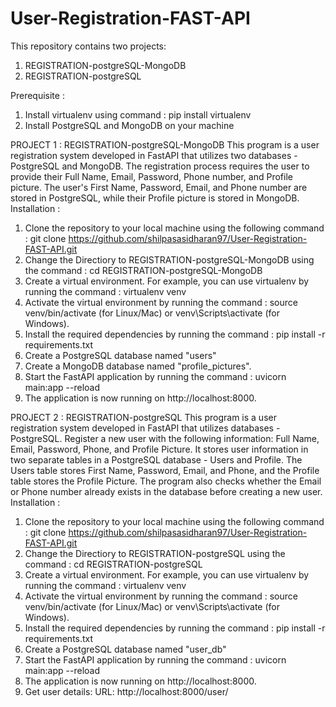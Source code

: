 # User-Registration-FAST-API
This repository contains two projects:  
  1. REGISTRATION-postgreSQL-MongoDB
  2. REGISTRATION-postgreSQL
  
 Prerequisite :
  1. Install virtualenv using command : 
        pip install virtualenv
  1. Install PostgreSQL and MongoDB on your machine

  
PROJECT 1 : 
REGISTRATION-postgreSQL-MongoDB
  This program is a user registration system developed in FastAPI that utilizes two databases - PostgreSQL and MongoDB. The registration process requires the user to provide their Full Name, Email, Password, Phone number, and Profile picture. The user's First Name, Password, Email, and Phone number are stored in PostgreSQL, while their Profile picture is stored in MongoDB. 
Installation :
  1. Clone the repository to your local machine using the following command : 
        git clone https://github.com/shilpasasidharan97/User-Registration-FAST-API.git
  3. Change the Directiory to REGISTRATION-postgreSQL-MongoDB using the command :
        cd REGISTRATION-postgreSQL-MongoDB
  3. Create a virtual environment. For example, you can use virtualenv by running the command : 
        virtualenv venv
  4. Activate the virtual environment by running the command : 
        source venv/bin/activate (for Linux/Mac) or 
        venv\Scripts\activate (for Windows).
  5. Install the required dependencies by running the command :
        pip install -r requirements.txt
  6. Create a PostgreSQL database named "users"
  7. Create a MongoDB database named "profile_pictures".
  8. Start the FastAPI application by running the command : 
        uvicorn main:app --reload
  9. The application is now running on http://localhost:8000.
  
  
PROJECT 2 : 
REGISTRATION-postgreSQL
  This program is a user registration system developed in FastAPI that utilizes databases - PostgreSQL. Register a new user with the following information: Full Name, Email, Password, Phone, and Profile Picture. It stores user information in two separate tables in a PostgreSQL database - Users and Profile. The Users table stores First Name, Password, Email, and Phone, and the Profile table stores the Profile Picture. The program also checks whether the Email or Phone number already exists in the database before creating a new user.
Installation :
  1. Clone the repository to your local machine using the following command :
        git clone https://github.com/shilpasasidharan97/User-Registration-FAST-API.git
  2. Change the Directiory to REGISTRATION-postgreSQL using the command :
        cd REGISTRATION-postgreSQL
  3. Create a virtual environment. For example, you can use virtualenv by running the command : 
        virtualenv venv
  4. Activate the virtual environment by running the command : 
        source venv/bin/activate (for Linux/Mac) or 
        venv\Scripts\activate (for Windows).
  5. Install the required dependencies by running the command :
        pip install -r requirements.txt
  6. Create a PostgreSQL database named "user_db"
  8. Start the FastAPI application by running the command : 
        uvicorn main:app --reload
  9. The application is now running on http://localhost:8000.
 10. Get user details:
        URL: http://localhost:8000/user/
       
